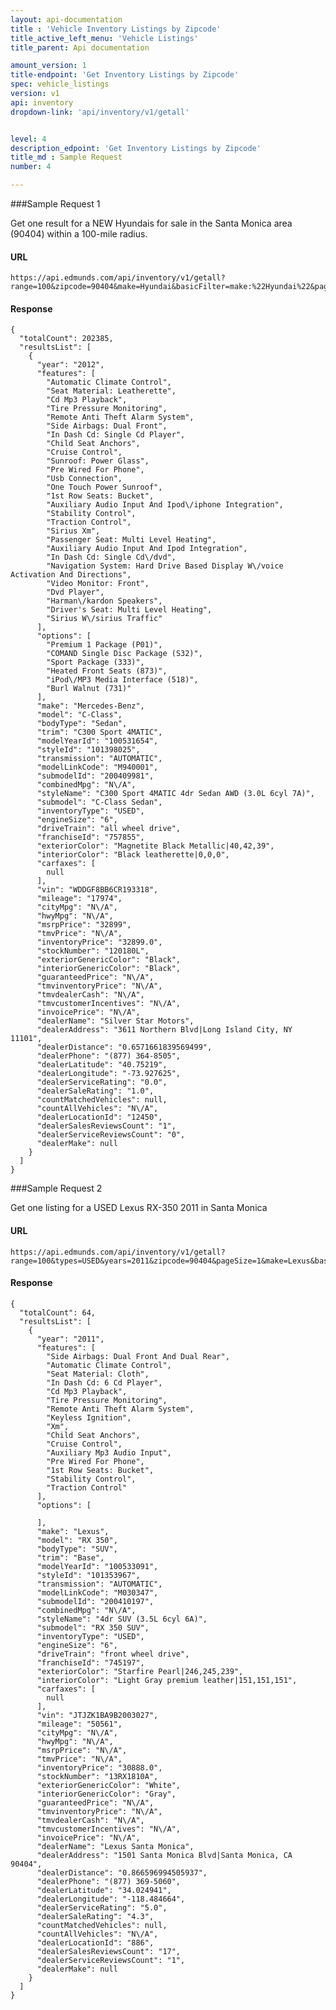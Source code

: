 ```yaml
---
layout: api-documentation
title : 'Vehicle Inventory Listings by Zipcode'
title_active_left_menu: 'Vehicle Listings'
title_parent: Api documentation

amount_version: 1
title-endpoint: 'Get Inventory Listings by Zipcode'
spec: vehicle_listings
version: v1
api: inventory
dropdown-link: 'api/inventory/v1/getall'


level: 4
description_edpoint: 'Get Inventory Listings by Zipcode'
title_md : Sample Request
number: 4

---
```



###Sample Request 1

Get one result for a NEW Hyundais for sale in the Santa Monica area (90404) within a 100-mile radius.

#### URL

	https://api.edmunds.com/api/inventory/v1/getall?range=100&zipcode=90404&make=Hyundai&basicFilter=make:%22Hyundai%22&pageSize=1
	
#### Response

	{
	  "totalCount": 202385,
	  "resultsList": [
	    {
	      "year": "2012",
	      "features": [
	        "Automatic Climate Control",
	        "Seat Material: Leatherette",
	        "Cd Mp3 Playback",
	        "Tire Pressure Monitoring",
	        "Remote Anti Theft Alarm System",
	        "Side Airbags: Dual Front",
	        "In Dash Cd: Single Cd Player",
	        "Child Seat Anchors",
	        "Cruise Control",
	        "Sunroof: Power Glass",
	        "Pre Wired For Phone",
	        "Usb Connection",
	        "One Touch Power Sunroof",
	        "1st Row Seats: Bucket",
	        "Auxiliary Audio Input And Ipod\/iphone Integration",
	        "Stability Control",
	        "Traction Control",
	        "Sirius Xm",
	        "Passenger Seat: Multi Level Heating",
	        "Auxiliary Audio Input And Ipod Integration",
	        "In Dash Cd: Single Cd\/dvd",
	        "Navigation System: Hard Drive Based Display W\/voice Activation And Directions",
	        "Video Monitor: Front",
	        "Dvd Player",
	        "Harman\/kardon Speakers",
	        "Driver's Seat: Multi Level Heating",
	        "Sirius W\/sirius Traffic"
	      ],
	      "options": [
	        "Premium 1 Package (P01)",
	        "COMAND Single Disc Package (S32)",
	        "Sport Package (333)",
	        "Heated Front Seats (873)",
	        "iPod\/MP3 Media Interface (518)",
	        "Burl Walnut (731)"
	      ],
	      "make": "Mercedes-Benz",
	      "model": "C-Class",
	      "bodyType": "Sedan",
	      "trim": "C300 Sport 4MATIC",
	      "modelYearId": "100531654",
	      "styleId": "101398025",
	      "transmission": "AUTOMATIC",
	      "modelLinkCode": "M940001",
	      "submodelId": "200409981",
	      "combinedMpg": "N\/A",
	      "styleName": "C300 Sport 4MATIC 4dr Sedan AWD (3.0L 6cyl 7A)",
	      "submodel": "C-Class Sedan",
	      "inventoryType": "USED",
	      "engineSize": "6",
	      "driveTrain": "all wheel drive",
	      "franchiseId": "757855",
	      "exteriorColor": "Magnetite Black Metallic|40,42,39",
	      "interiorColor": "Black leatherette|0,0,0",
	      "carfaxes": [
	        null
	      ],
	      "vin": "WDDGF8BB6CR193318",
	      "mileage": "17974",
	      "cityMpg": "N\/A",
	      "hwyMpg": "N\/A",
	      "msrpPrice": "32899",
	      "tmvPrice": "N\/A",
	      "inventoryPrice": "32899.0",
	      "stockNumber": "120180L",
	      "exteriorGenericColor": "Black",
	      "interiorGenericColor": "Black",
	      "guaranteedPrice": "N\/A",
	      "tmvinventoryPrice": "N\/A",
	      "tmvdealerCash": "N\/A",
	      "tmvcustomerIncentives": "N\/A",
	      "invoicePrice": "N\/A",
	      "dealerName": "Silver Star Motors",
	      "dealerAddress": "3611 Northern Blvd|Long Island City, NY 11101",
	      "dealerDistance": "0.6571661839569499",
	      "dealerPhone": "(877) 364-8505",
	      "dealerLatitude": "40.75219",
	      "dealerLongitude": "-73.927625",
	      "dealerServiceRating": "0.0",
	      "dealerSaleRating": "1.0",
	      "countMatchedVehicles": null,
	      "countAllVehicles": "N\/A",
	      "dealerLocationId": "12450",
	      "dealerSalesReviewsCount": "1",
	      "dealerServiceReviewsCount": "0",
	      "dealerMake": null
	    }
	  ]
	}
	
###Sample Request 2

Get one listing for a USED Lexus RX-350 2011 in Santa Monica

#### URL

	https://api.edmunds.com/api/inventory/v1/getall?range=100&types=USED&years=2011&zipcode=90404&pageSize=1&make=Lexus&basicFilter=make:%22Lexus%22&basicFilter=model:%22RX%20350%22

#### Response

	{
	  "totalCount": 64,
	  "resultsList": [
	    {
	      "year": "2011",
	      "features": [
	        "Side Airbags: Dual Front And Dual Rear",
	        "Automatic Climate Control",
	        "Seat Material: Cloth",
	        "In Dash Cd: 6 Cd Player",
	        "Cd Mp3 Playback",
	        "Tire Pressure Monitoring",
	        "Remote Anti Theft Alarm System",
	        "Keyless Ignition",
	        "Xm",
	        "Child Seat Anchors",
	        "Cruise Control",
	        "Auxiliary Mp3 Audio Input",
	        "Pre Wired For Phone",
	        "1st Row Seats: Bucket",
	        "Stability Control",
	        "Traction Control"
	      ],
	      "options": [

	      ],
	      "make": "Lexus",
	      "model": "RX 350",
	      "bodyType": "SUV",
	      "trim": "Base",
	      "modelYearId": "100533091",
	      "styleId": "101353967",
	      "transmission": "AUTOMATIC",
	      "modelLinkCode": "M030347",
	      "submodelId": "200410197",
	      "combinedMpg": "N\/A",
	      "styleName": "4dr SUV (3.5L 6cyl 6A)",
	      "submodel": "RX 350 SUV",
	      "inventoryType": "USED",
	      "engineSize": "6",
	      "driveTrain": "front wheel drive",
	      "franchiseId": "745197",
	      "exteriorColor": "Starfire Pearl|246,245,239",
	      "interiorColor": "Light Gray premium leather|151,151,151",
	      "carfaxes": [
	        null
	      ],
	      "vin": "JTJZK1BA9B2003027",
	      "mileage": "50561",
	      "cityMpg": "N\/A",
	      "hwyMpg": "N\/A",
	      "msrpPrice": "N\/A",
	      "tmvPrice": "N\/A",
	      "inventoryPrice": "30888.0",
	      "stockNumber": "13RX1810A",
	      "exteriorGenericColor": "White",
	      "interiorGenericColor": "Gray",
	      "guaranteedPrice": "N\/A",
	      "tmvinventoryPrice": "N\/A",
	      "tmvdealerCash": "N\/A",
	      "tmvcustomerIncentives": "N\/A",
	      "invoicePrice": "N\/A",
	      "dealerName": "Lexus Santa Monica",
	      "dealerAddress": "1501 Santa Monica Blvd|Santa Monica, CA 90404",
	      "dealerDistance": "0.866596994505937",
	      "dealerPhone": "(877) 369-5060",
	      "dealerLatitude": "34.024941",
	      "dealerLongitude": "-118.484664",
	      "dealerServiceRating": "5.0",
	      "dealerSaleRating": "4.3",
	      "countMatchedVehicles": null,
	      "countAllVehicles": "N\/A",
	      "dealerLocationId": "886",
	      "dealerSalesReviewsCount": "17",
	      "dealerServiceReviewsCount": "1",
	      "dealerMake": null
	    }
	  ]
	}
